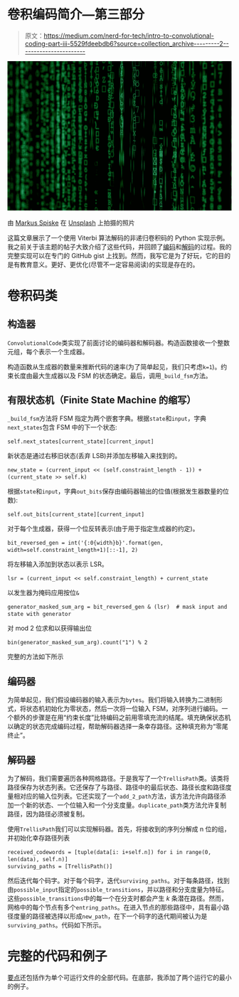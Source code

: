 # 卷积编码简介—第三部分

> 原文：<https://medium.com/nerd-for-tech/intro-to-convolutional-coding-part-iii-5529fdeebdb6?source=collection_archive---------2----------------------->

![](img/94a3073dd9437d36b4565d0ac705c478.png)

由 [Markus Spiske](https://unsplash.com/@markusspiske?utm_source=medium&utm_medium=referral) 在 [Unsplash](https://unsplash.com?utm_source=medium&utm_medium=referral) 上拍摄的照片

这篇文章展示了一个使用 Viterbi 算法解码的非递归卷积码的 Python 实现示例。我之前关于该主题的帖子大致介绍了这些代码，并回顾了[编码](https://yair-mz.medium.com/into-to-convolutional-coding-part-i-d63decab56a0)和[解码](https://yair-mz.medium.com/intro-to-convolutional-coding-part-ii-d289c109ff7a)的过程。我的完整实现可以在专门的 GitHub gist 上找到。然而，我写它是为了好玩，它的目的是有教育意义。更好、更优化(尽管不一定容易阅读)的实现是存在的。

# 卷积码类

## 构造器

`ConvolutionalCode`类实现了前面讨论的编码器和解码器。构造函数接收一个整数元组，每个表示一个生成器。

构造函数从生成器的数量来推断代码的速率(为了简单起见，我们只考虑`k=1`)。约束长度由最大生成器以及 FSM 的状态确定。最后，调用`_build_fsm`方法。

## 有限状态机（Finite State Machine 的缩写）

`_build_fsm`方法将 FSM 指定为两个嵌套字典。根据`state`和`input`，字典`next_states`包含 FSM 中的下一个状态:

```
self.next_states[current_state][current_input]
```

新状态是通过右移旧状态(丢弃 LSB)并添加左移输入来找到的。

```
new_state = (current_input << (self.constraint_length - 1)) + (current_state >> self.k)
```

根据`state`和`input`，字典`out_bits`保存由编码器输出的位值(根据发生器数量的位数):

```
self.out_bits[current_state][current_input]
```

对于每个生成器，获得一个位反转表示(由于用于指定生成器的约定)。

```
bit_reversed_gen = int('{:0{width}b}'.format(gen, width=self.constraint_length+1)[::-1], 2)
```

将左移输入添加到状态以表示 LSR。

```
lsr = (current_input << self.constraint_length) + current_state
```

以发生器为掩码应用按位`&`

```
generator_masked_sum_arg = bit_reversed_gen & (lsr)  # mask input and state with generator
```

对 mod 2 位求和以获得输出位

```
bin(generator_masked_sum_arg).count("1") % 2
```

完整的方法如下所示

## 编码器

为简单起见，我们假设编码器的输入表示为`bytes`。我们将输入转换为二进制形式，将状态机初始化为零状态，然后一次将一位输入 FSM，对序列进行编码。一个额外的步骤是在用“约束长度”比特编码之前用零填充流的结尾。填充确保状态机以确定的状态完成编码过程，帮助解码器选择一条幸存路径。这种填充称为“零尾终止”。

## 解码器

为了解码，我们需要遍历各种网格路径。于是我写了一个`TrellisPath`类。该类将路径保存为状态列表。它还保存了与路径、路径中的最后状态、路径长度和路径度量相对应的输入位列表。它还实现了一个`add_2_path`方法，该方法允许向路径添加一个新的状态、一个位输入和一个分支度量。`duplicate_path`类方法允许复制路径，因为路径必须被复制。

使用`TrellisPath`我们可以实现解码器。首先，将接收到的序列分解成 n 位的组，并初始化幸存路径列表

```
received_codewords = [tuple(data[i: i+self.n]) for i in range(0, len(data), self.n)]    
surviving_paths = [TrellisPath()]
```

然后迭代每个码字。对于每个码字，迭代`surviving_paths`。对于每条路径，找到由`possible_input`指定的`possible_transitions`，并以路径和分支度量为特征。这些`possible_transitions`中的每一个在分支时都会产生 *k* 条潜在路径。然而，网格中的每个节点有多个`entring_paths`。在进入节点的那些路径中，具有最小路径度量的路径被选择以形成`new_path`，在下一个码字的迭代期间被认为是`surviving_paths`。代码如下所示。

# 完整的代码和例子

[要点](https://gist.github.com/YairMZ/b88e594047c7b5366053cd7fb375a94f)还包括作为单个可运行文件的全部代码。在底部，我添加了两个运行它的最小的例子。